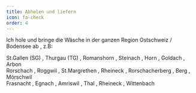 ```yaml
---
title: Abholen und liefern
icon: fa-check
order: 4
---
```

Ich hole und bringe die Wäsche in der ganzen Region Ostschweiz / Bodensee ab , z.B:  

St.Gallen (SG) , Thurgau (TG) , Romanshorn , Steinach , Horn , Goldach , Arbon  
Rorschach , Roggwil , St.Margrethen , Rheineck , Rorschacherberg , Berg , Mörschwil  
Frasnacht , Egnach , Amriswil , Thal , Rheineck , Wittenbach
